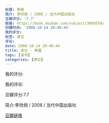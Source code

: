 ```yaml
---
标题: 希腊
简介: 李欣频 / 2008 / 当代中国出版社
豆瓣评分: '7.7'
链接: https://book.douban.com/subject/3068550/
创建时间: '2008-10-14 20:48:44'
我的评分:
标签: 游记
评论:
date: 2008-10-14 20:48:44
title: 读过 - 希腊
tags: [读书]
categories: [游记]
---
```


我的评分:

我的评论:

豆瓣评分:7.7

简介:李欣频 / 2008 / 当代中国出版社

[豆瓣链接](https://book.douban.com/subject/3068550/)

